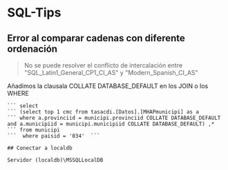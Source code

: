 # SQL-Tips

## Error al comparar cadenas con diferente ordenación

> No se puede resolver el conflicto de intercalación entre "SQL_Latin1_General_CP1_CI_AS" y "Modern_Spanish_CI_AS" 

Añadimos la clausala COLLATE DATABASE_DEFAULT en los JOIN o los WHERE

``` [SQL]
``` select
``` (select top 1 cmc from tasacdi.[Datos].[MHAPmunicipi] as a
``` where a.provinciid = municipi.provinciid COLLATE DATABASE_DEFAULT and a.municipiid = municipi.municipiid COLLATE DATABASE_DEFAULT) ,*
``` from municipi
```  where paisid = '034'  ```

## Conectar a localdb

Servidor (localdb)\MSSQLLocalDB
